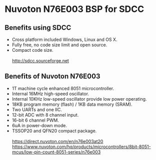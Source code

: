# Nuvoton N76E003 BSP for SDCC
## Benefits using SDCC
 - Cross platform included Windows, Linux and OS X.
 - Fully free, no code size limit  and open source.
 - Compact code size.
<br><br>
http://sdcc.sourceforge.net
## Benefits of Nuvoton N76E003
 - 1T machine cycle enhanced 8051 microcontroller.
 - Internal 16MHz high-speed oscillator.
 - Internal 10KHz low-speed oscillator provide low power operating.
 - 18KB program memory (flash) / 1KB data memory (SRAM).
 - Two UARTs and one IIC.
 - 12-bit ADC with 8 channel input.
 - 16-bit 6 channel PWM.
 - 6uA in power-down mode.
 - TSSOP20 and QFN20 compact package.
<br><br>
https://direct.nuvoton.com/en/n76e003at20<br>
https://www.nuvoton.com/hq/products/microcontrollers/8bit-8051-mcus/low-pin-count-8051-series/n76e003
